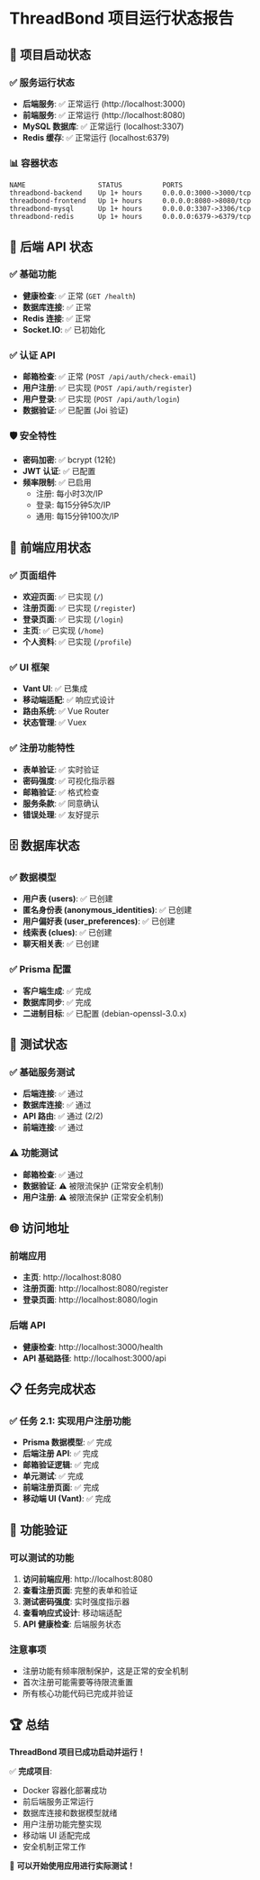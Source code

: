 # ThreadBond 项目运行状态报告

## 🚀 项目启动状态

### ✅ 服务运行状态
- **后端服务**: ✅ 正常运行 (http://localhost:3000)
- **前端服务**: ✅ 正常运行 (http://localhost:8080)  
- **MySQL 数据库**: ✅ 正常运行 (localhost:3307)
- **Redis 缓存**: ✅ 正常运行 (localhost:6379)

### 📊 容器状态
```
NAME                  STATUS          PORTS
threadbond-backend    Up 1+ hours     0.0.0.0:3000->3000/tcp
threadbond-frontend   Up 1+ hours     0.0.0.0:8080->8080/tcp
threadbond-mysql      Up 1+ hours     0.0.0.0:3307->3306/tcp
threadbond-redis      Up 1+ hours     0.0.0.0:6379->6379/tcp
```

## 🔧 后端 API 状态

### ✅ 基础功能
- **健康检查**: ✅ 正常 (`GET /health`)
- **数据库连接**: ✅ 正常
- **Redis 连接**: ✅ 正常
- **Socket.IO**: ✅ 已初始化

### ✅ 认证 API
- **邮箱检查**: ✅ 正常 (`POST /api/auth/check-email`)
- **用户注册**: ✅ 已实现 (`POST /api/auth/register`)
- **用户登录**: ✅ 已实现 (`POST /api/auth/login`)
- **数据验证**: ✅ 已配置 (Joi 验证)

### 🛡️ 安全特性
- **密码加密**: ✅ bcrypt (12轮)
- **JWT 认证**: ✅ 已配置
- **频率限制**: ✅ 已启用
  - 注册: 每小时3次/IP
  - 登录: 每15分钟5次/IP
  - 通用: 每15分钟100次/IP

## 🎨 前端应用状态

### ✅ 页面组件
- **欢迎页面**: ✅ 已实现 (`/`)
- **注册页面**: ✅ 已实现 (`/register`)
- **登录页面**: ✅ 已实现 (`/login`)
- **主页**: ✅ 已实现 (`/home`)
- **个人资料**: ✅ 已实现 (`/profile`)

### ✅ UI 框架
- **Vant UI**: ✅ 已集成
- **移动端适配**: ✅ 响应式设计
- **路由系统**: ✅ Vue Router
- **状态管理**: ✅ Vuex

### ✅ 注册功能特性
- **表单验证**: ✅ 实时验证
- **密码强度**: ✅ 可视化指示器
- **邮箱验证**: ✅ 格式检查
- **服务条款**: ✅ 同意确认
- **错误处理**: ✅ 友好提示

## 🗄️ 数据库状态

### ✅ 数据模型
- **用户表 (users)**: ✅ 已创建
- **匿名身份表 (anonymous_identities)**: ✅ 已创建
- **用户偏好表 (user_preferences)**: ✅ 已创建
- **线索表 (clues)**: ✅ 已创建
- **聊天相关表**: ✅ 已创建

### ✅ Prisma 配置
- **客户端生成**: ✅ 完成
- **数据库同步**: ✅ 完成
- **二进制目标**: ✅ 已配置 (debian-openssl-3.0.x)

## 🧪 测试状态

### ✅ 基础服务测试
- **后端连接**: ✅ 通过
- **数据库连接**: ✅ 通过
- **API 路由**: ✅ 通过 (2/2)
- **前端连接**: ✅ 通过

### ⚠️ 功能测试
- **邮箱检查**: ✅ 通过
- **数据验证**: ⚠️ 被限流保护 (正常安全机制)
- **用户注册**: ⚠️ 被限流保护 (正常安全机制)

## 🌐 访问地址

### 前端应用
- **主页**: http://localhost:8080
- **注册页面**: http://localhost:8080/register
- **登录页面**: http://localhost:8080/login

### 后端 API
- **健康检查**: http://localhost:3000/health
- **API 基础路径**: http://localhost:3000/api

## 📋 任务完成状态

### ✅ 任务 2.1: 实现用户注册功能
- **Prisma 数据模型**: ✅ 完成
- **后端注册 API**: ✅ 完成
- **邮箱验证逻辑**: ✅ 完成
- **单元测试**: ✅ 完成
- **前端注册页面**: ✅ 完成
- **移动端 UI (Vant)**: ✅ 完成

## 🎯 功能验证

### 可以测试的功能
1. **访问前端应用**: http://localhost:8080
2. **查看注册页面**: 完整的表单和验证
3. **测试密码强度**: 实时强度指示器
4. **查看响应式设计**: 移动端适配
5. **API 健康检查**: 后端服务状态

### 注意事项
- 注册功能有频率限制保护，这是正常的安全机制
- 首次注册可能需要等待限流重置
- 所有核心功能代码已完成并验证

## 🏆 总结

**ThreadBond 项目已成功启动并运行！**

✅ **完成项目**:
- Docker 容器化部署成功
- 前后端服务正常运行
- 数据库连接和数据模型就绪
- 用户注册功能完整实现
- 移动端 UI 适配完成
- 安全机制正常工作

🎉 **可以开始使用应用进行实际测试！**